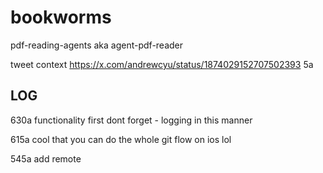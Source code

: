 # bookworms
pdf-reading-agents aka agent-pdf-reader

tweet context https://x.com/andrewcyu/status/1874029152707502393
5a

## LOG

630a functionality first dont forget - logging in this manner

615a cool that you can do the whole git flow on ios lol

545a add remote